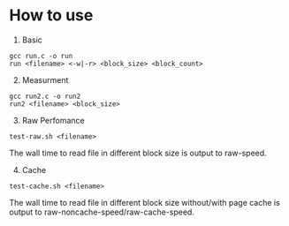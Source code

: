 # How to use

1. Basic
```
gcc run.c -o run
run <filename> <-w|-r> <block_size> <block_count>
``` 

2. Measurment
```
gcc run2.c -o run2
run2 <filename> <block_size>
``` 

3. Raw Perfomance
```
test-raw.sh <filename>
``` 
The wall time to read file in different block size is output to raw-speed.

4. Cache
```
test-cache.sh <filename>
``` 
The wall time to read file in different block size without/with page cache is output to raw-noncache-speed/raw-cache-speed.